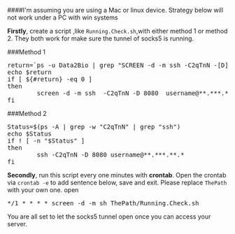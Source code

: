 
####I'm assuming you are using a Mac or linux device. Strategy below will not work under a PC with win systems

**Firstly**, create a script ,like `Running.Check.sh`,with either method 1 or method 2. They both work for make sure the tunnel of socks5 is running.

###Method 1
<pre>
return=`ps -u Data2Bio | grep "SCREEN -d -m ssh -C2qTnN -[D] 8080 username@**.***.**.*"`
echo $return
if [ ${#return} -eq 0 ] 
then
        screen -d -m ssh  -C2qTnN -D 8080  username@**.***.**.*
fi
</pre>

###Method 2
<pre>
Status=$(ps -A | grep -w "C2qTnN" | grep "ssh")
echo $Status
if ! [ -n "$Status" ]
then
        ssh -C2qTnN -D 8080 username@**.***.**.*
fi
</pre>

**Secondly**, run this script every one minutes with **crontab**. Open the crontab via `crontab -e` to add sentence below, save and exit. Please replace `ThePath` with your own one.
open
<pre>
*/1 * * * * screen -d -m sh ThePath/Running.Check.sh
</pre>

You are all set to let the socks5 tunnel open once you can access your server.


